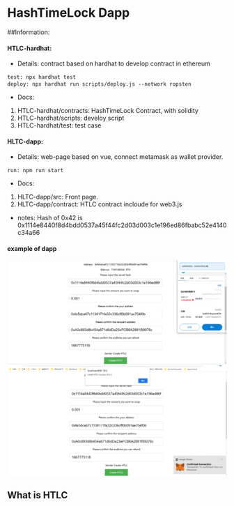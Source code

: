 # HashTimeLock Dapp

##Information:
#### HTLC-hardhat:
* Details: contract based on hardhat to develop contract in ethereum
```
test: npx hardhat test
deploy: npx hardhat run scripts/deploy.js --network ropsten
```
* Docs:
1. HTLC-hardhat/contracts: HashTimeLock Contract, with solidity
2. HTLC-hardhat/scripts: develoy script
3. HTLC-hardhat/test: test case

#### HLTC-dapp:
* Details: web-page based on vue, connect metamask as wallet provider.
```
run: npm run start
```
* Docs:
1. HLTC-dapp/src: Front page.
2. HLTC-dapp/contract: HTLC contract incloude for web3.js

* notes:
Hash of 0x42 is 0x1114e8440f8d4bdd0537a45f44fc2d03d003c1e196ed86fbabc52e4140c34a66
#### example of dapp
![image](http://github.com/ly574605863/HTLC-Project/blob/main/doc/HTLC-dapp.png)
![image](http://github.com/ly574605863/HTLC-Project/blob/main/doc/HTLC-dapp-createHTLC.png)

## What is HTLC
